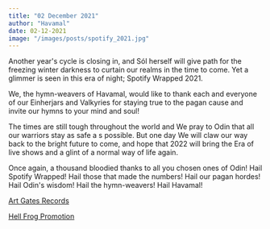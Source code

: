 ```yaml
---
title: "02 December 2021"
author: "Havamal"
date: 02-12-2021
image: "/images/posts/spotify_2021.jpg"
---
```


Another year's cycle is closing in, and Sól herself will give path for the freezing winter darkness to curtain our realms in the time to come. Yet a glimmer is seen in this era of night; Spotify Wrapped 2021.

We, the hymn-weavers of Havamal, would like to thank each and everyone of our Einherjars and Valkyries for staying true to the pagan cause and invite our hymns to your mind and soul!

The times are still tough throughout the world and We pray to Odin that all our warriors stay as safe a s possible. But one day We will claw our way back to the bright future to come, and hope that 2022 will bring the Era of live shows and a glint of a normal way of life again.

Once again, a thousand bloodied thanks to all you chosen ones of Odin! Hail Spotify Wrapped! Hail those that made the numbers! Hail our pagan hordes! Hail Odin's wisdom! Hail the hymn-weavers! Hail Havamal!

[Art Gates Records](https://artgatesrecords.com/)

[Hell Frog Promotion](https://www.facebook.com/HellFrogPromotion)
